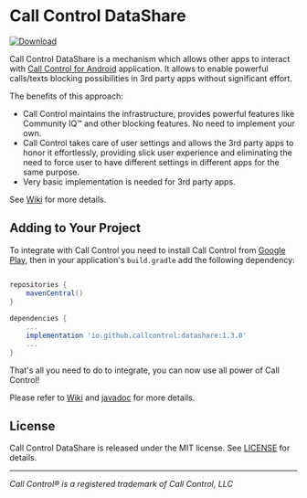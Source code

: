 # Call Control DataShare

[ ![Download](https://api.bintray.com/packages/callcontrol/opensource/DataShare/images/download.svg) ](https://bintray.com/callcontrol/opensource/DataShare/_latestVersion)

Call Control DataShare is a mechanism which allows other apps to interact with [Call Control for Android](https://play.google.com/store/apps/details?id=com.flexaspect.android.everycallcontrol) application. It allows to enable powerful calls/texts blocking possibilities in 3rd party apps without significant effort. 

The benefits of this approach:

- Call Control maintains the infrastructure, provides powerful features like Community IQ™ and other blocking features. No need to implement your own.
- Call Control takes care of user settings and allows the 3rd party apps to honor it effortlessly, providing slick user experience and eliminating the need to force user to have different settings in different apps for the same purpose.
- Very basic implementation is needed for 3rd party apps.


See [Wiki](wiki) for more details.

## Adding to Your Project

To integrate with Call Control you need to install Call Control from [Google Play](https://play.google.com/store/apps/details?id=com.flexaspect.android.everycallcontrol), then in your application's `build.gradle` add the following dependency:

```gradle

repositories {
    mavenCentral()
}
    
dependencies {
	...
	implementation 'io.github.callcontrol:datashare:1.3.0'
	...
}

```

That's all you need to do to integrate, you can now use all power of Call Control!

Please refer to [Wiki](wiki) and [javadoc](https://callcontrol.github.io/Call-Control-DataShare/) for more details.

## License

Call Control DataShare is released under the MIT license.
See [LICENSE](./LICENSE) for details.

---
_Call Control® is a registered trademark of Call Control, LLC_
